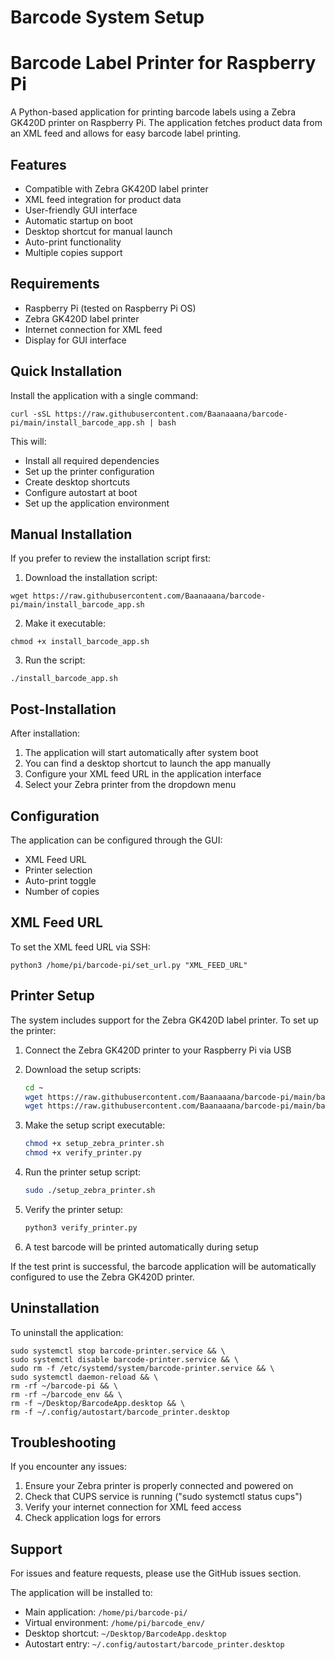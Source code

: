 # Barcode System Setup

# Barcode Label Printer for Raspberry Pi

A Python-based application for printing barcode labels using a Zebra GK420D printer on Raspberry Pi. The application fetches product data from an XML feed and allows for easy barcode label printing.

## Features

- Compatible with Zebra GK420D label printer
- XML feed integration for product data
- User-friendly GUI interface
- Automatic startup on boot
- Desktop shortcut for manual launch
- Auto-print functionality
- Multiple copies support

## Requirements

- Raspberry Pi (tested on Raspberry Pi OS)
- Zebra GK420D label printer
- Internet connection for XML feed
- Display for GUI interface

## Quick Installation

Install the application with a single command:
```
curl -sSL https://raw.githubusercontent.com/Baanaaana/barcode-pi/main/install_barcode_app.sh | bash
```
This will:
- Install all required dependencies
- Set up the printer configuration
- Create desktop shortcuts
- Configure autostart at boot
- Set up the application environment

## Manual Installation

If you prefer to review the installation script first:

1. Download the installation script:
```
wget https://raw.githubusercontent.com/Baanaaana/barcode-pi/main/install_barcode_app.sh
```
2. Make it executable:
```
chmod +x install_barcode_app.sh
```
3. Run the script:
```
./install_barcode_app.sh
```
## Post-Installation

After installation:
1. The application will start automatically after system boot
2. You can find a desktop shortcut to launch the app manually
3. Configure your XML feed URL in the application interface
4. Select your Zebra printer from the dropdown menu

## Configuration

The application can be configured through the GUI:
- XML Feed URL
- Printer selection
- Auto-print toggle
- Number of copies

## XML Feed URL

To set the XML feed URL via SSH:

```
python3 /home/pi/barcode-pi/set_url.py "XML_FEED_URL"
```

## Printer Setup

The system includes support for the Zebra GK420D label printer. To set up the printer:

1. Connect the Zebra GK420D printer to your Raspberry Pi via USB

2. Download the setup scripts:
   ```bash
   cd ~
   wget https://raw.githubusercontent.com/Baanaaana/barcode-pi/main/barcode-pi/setup_zebra_printer.sh
   wget https://raw.githubusercontent.com/Baanaaana/barcode-pi/main/barcode-pi/verify_printer.py
   ```

3. Make the setup script executable:
   ```bash
   chmod +x setup_zebra_printer.sh
   chmod +x verify_printer.py
   ```

4. Run the printer setup script:
   ```bash
   sudo ./setup_zebra_printer.sh
   ```

5. Verify the printer setup:
   ```bash
   python3 verify_printer.py
   ```

6. A test barcode will be printed automatically during setup

If the test print is successful, the barcode application will be automatically configured to use the Zebra GK420D printer.

## Uninstallation

To uninstall the application:
```
sudo systemctl stop barcode-printer.service && \
sudo systemctl disable barcode-printer.service && \
sudo rm -f /etc/systemd/system/barcode-printer.service && \
sudo systemctl daemon-reload && \
rm -rf ~/barcode-pi && \
rm -rf ~/barcode_env && \
rm -f ~/Desktop/BarcodeApp.desktop && \
rm -f ~/.config/autostart/barcode_printer.desktop
```
## Troubleshooting

If you encounter any issues:
1. Ensure your Zebra printer is properly connected and powered on
2. Check that CUPS service is running ("sudo systemctl status cups")
3. Verify your internet connection for XML feed access
4. Check application logs for errors

## Support

For issues and feature requests, please use the GitHub issues section.

The application will be installed to:
- Main application: `/home/pi/barcode-pi/`
- Virtual environment: `/home/pi/barcode_env/`
- Desktop shortcut: `~/Desktop/BarcodeApp.desktop`
- Autostart entry: `~/.config/autostart/barcode_printer.desktop`
